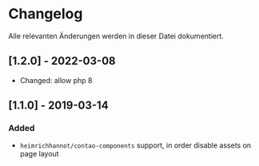 # Changelog
Alle relevanten Änderungen werden in dieser Datei dokumentiert.

## [1.2.0] - 2022-03-08
- Changed: allow php 8

## [1.1.0] - 2019-03-14

### Added
- `heimrichhannot/contao-components` support, in order disable assets on page layout
